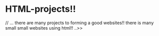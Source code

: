 # HTML-projects!!
//
...
there are many projects to forming a good websites!!
there is many small small websites using html!!
..>>

